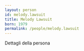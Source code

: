 ```yaml
---
layout: person
id: melody.lawsuit
title: Melody Lawsuit
born: 1979
permalink: /people/melody.lawsuit
---
```


Dettagli della persona 